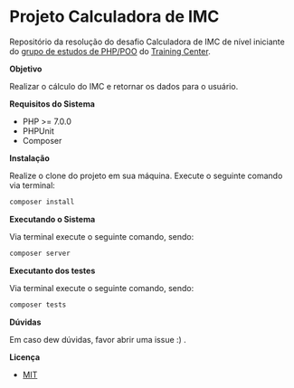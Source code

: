 # Projeto Calculadora de IMC

Repositório da resolução do desafio Calculadora de IMC de nível iniciante do [grupo de estudos de PHP/POO](https://github.com/training-center/php-study-group) do [Training Center](https://github.com/training-center).

__Objetivo__

Realizar o cálculo do IMC e retornar os dados para o usuário.

__Requisitos do Sistema__

- PHP >= 7.0.0
- PHPUnit
- Composer

__Instalação__

Realize o clone do projeto em sua máquina.
Execute o seguinte comando via terminal:

```php
composer install
```

__Executando o Sistema__

Via terminal execute o seguinte comando, sendo:

```php
composer server
```

__Executanto dos testes__

Via terminal execute o seguinte comando, sendo:

```php
composer tests
```

__Dúvidas__

Em caso dew dúvidas, favor abrir uma issue :) .

__Licença__

- [MIT](https://github.com/Diego-Brocanelli/projeto-calculadora-de-imc/blob/master/LICENSE)
